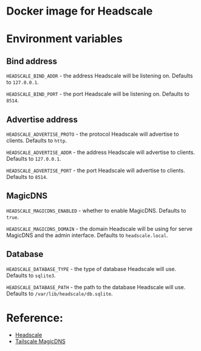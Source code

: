 # Docker image for Headscale

# Environment variables

## Bind address

`HEADSCALE_BIND_ADDR` - the address Headscale will be listening on. Defaults to `127.0.0.1`.

`HEADSCALE_BIND_PORT` - the port Headscale will be listening on. Defaults to `8514`.

## Advertise address

`HEADSCALE_ADVERTISE_PROTO` - the protocol Headscale will advertise to clients. Defaults to `http`.

`HEADSCALE_ADVERTISE_ADDR` - the address Headscale will advertise to clients. Defaults to `127.0.0.1`.

`HEADSCALE_ADVERTISE_PORT` - the port Headscale will advertise to clients. Defaults to `8514`.

## MagicDNS

`HEADSCALE_MAGICDNS_ENABLED` - whether to enable MagicDNS. Defaults to `true`.

`HEADSCALE_MAGICDNS_DOMAIN` - the domain Headscale will be using for serve MagicDNS and the admin interface. Defaults to `headscale.local`.

## Database

`HEADSCALE_DATABASE_TYPE` - the type of database Headscale will use. Defaults to `sqlite3`.

`HEADSCALE_DATABASE_PATH` - the path to the database Headscale will use. Defaults to `/var/lib/headscale/db.sqlite`.

# Reference:

- [Headscale](https://github.com/juanfont/headscale)
- [Tailscale MagicDNS](https://tailscale.com/kb/1081/magicdns/)
